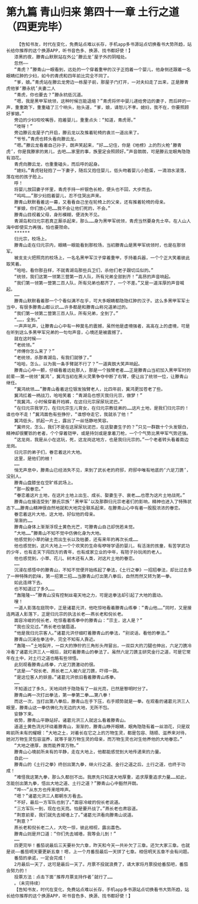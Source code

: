 # 第九篇 青山归来 第四十一章 土行之道（四更完毕）
        【告知书友，时代在变化，免费站点难以长存，手机app多书源站点切换看书大势所趋，站长给你推荐的这个换源APP，听书音色多、换源、找书都好使！】
       漆黑的夜，滕青山默默站在外公‘滕云龙’屋子外的阴暗处。
       忽然——
       “青虎？”滕青山一眼看到，远处的一个穿着重甲的汉子正抱着一个婴儿，他身侧还跟着一名眼睛红肿的少妇，如今的青虎和四年前比完全不同了。
       “爹，娘。”青虎站在滕云龙旁边一栋屋子前，那屋子门打开，一对夫妇走了出来，正是滕青虎他爹‘滕永杭’夫妻二人
       “青虎，你也要去？”滕永杭低沉道。
       “嗯，我是黑甲军统领，这种时候岂能退缩？”青虎将怀中婴儿递给旁边的妻子，而后砰的一声，重重跪下，重重磕了三个响头，抬头道，“爹，娘，请恕儿不孝。媳妇，我不在，你要照顾好爹娘。”
       旁边的少妇咬咬嘴唇，抱着婴儿，重重点头：“知道，青虎哥。”
       “吱呀！”
       旁边滕云龙屋子门开启，滕云龙以及推着轮椅的袁兰一道出来了。
       “爷爷。”青虎也转头看向滕云龙。
       “嗯。”滕云龙看着自己孙子，朗声笑起来，“好……记住，你是《地榜》上的烈火枪‘滕青虎’，你是我滕家的男儿，去吧……家里的事，族里定会照顾好。”声音朗朗，可是滕云龙眼角隐隐有泪花。
       青虎向滕云龙，也重重磕头，而后呼的起身。
       “媳妇。”青虎轻轻抱了一下妻子，随后又抱住婴儿，低头吻着婴儿小脸蛋，一滴泪水滚落，落在他的孩子脸上。
       呼！
       将婴儿放回妻子怀里，青虎手持一杆银色长枪，便头也不回，大步而去。
       “呜呜……”那少妇抱着婴儿，忍不住哭出声来。
       滕青山默默看着这一幕，又看看自己坐在轮椅上的父亲，还有推着轮椅的母亲。
       “爹娘，你们放心吧……我不会让他们死的，不会。”
       滕青山目视着父母，身形模糊，便消失不见。
       青湖岛和归元宗若真正厮杀起来，那么……身为黑甲军统领，青虎当然要身先士卒。在人山人海中即使实力再强，怕也要殒命。
       ******
       归元宗，校场上。
       滕青山走在归元宗内，眼睛一眼能看到那校场，当初滕青山是黑甲军统领时，也是在那领军。
       被支支火把照亮的校场上，一名名黑甲军汉子穿着重甲，手持着兵器，一个个正大笑着彼此取笑着。
       “哈哈，看你那丑样，不就青湖岛那些兵卫们，杀他们老子跟切瓜似的。”
       “统领，我们这第一领第三营第一百人队，所有兄弟全部到齐！”高昂的声音响起。
       “我们第一领第一营第二百人队，所有兄弟也都齐了，一个不差。”又是一道浑厚的声音喊起。
       ……
       滕青山默默看着那一个个看似满不在乎，可大多眼睛都隐隐红肿的汉子。这么多黑甲军军士当中，有很多滕青山都认识……许多都是和滕青山称兄道弟过的。
       “我们第一领第二营第三百人队，所有兄弟，全到了。”
       “……，全到。”
       一声声吼声，让滕青山心中有一种莫名的震撼，虽然他是虚境强者，高高在上的虚境，可是在听到这么多黑甲军兄弟的一句句声音，心境还是被震撼了。
       就在这时候——
       “老统领。”
       “师傅你怎么来了？”
       “老统领，杀那青湖岛，有我们就够了。”
       “哈哈，怎么，以为我一条手臂就不行了？”一道爽朗大笑声响起。
       滕青山心中一颤，仔细看着远处那人，那是一个独臂老者……正是滕青山当初加入黑甲军时的前辈——第一统领‘冀鸿’，冀鸿当初在黑火灵果争夺中断了右臂，便让出了统领一位，让滕青山继任。
       “冀鸿统领……”滕青山看着这位银发独臂老人，比四年前，冀鸿更加苍老了些。
       冀鸿扛着一柄战刀，哈哈笑着：“青湖岛也想灭我归元宗，做梦！”
       “我冀鸿，小时候穿着开裆裤，在这归元宗尿尿玩泥巴。”
       “在归元宗我学刀，在归元宗生儿育女，在归元宗教徒弟的……这片土地，是我们归元宗的！谁也夺不走！”冀鸿面色有些狰狞，“谁想夺走它，我就杀了他！”
       冀鸿低头，抓起一片土，露出了一丝恬静地笑容。
       “冀师兄，怎么，我们不是在这尿尿玩泥巴，在这娶妻生子的？”只见一群数十个头发银白，精神却很矍铄的老者，个个穿着铠甲，或是持剑或是拿着刀枪，一个个气势比黑甲军气势还强。
       “这龙岗，我是从小在这玩，死，这龙岗这地方，也是我归元宗的。”一个老者转头看着南边龙岗。
       归元宗的弟子们，眷恋着这片大地。
       这里，是他们的根！
       ……
       悄无声息中，滕青山已经消失不见，来到了武长老的府邸，府邸中唯有地底的‘六足刀篪’，没别人。
       滕青山盘膝坐在空旷练武场上。
       “那一股眷恋。”
       “眷恋着这片土地，在这片土地上出生、成长、娶妻生子、衰老……也愿为这片土地战死。”
       滕青山在接连受到‘滕氏宗族’‘黑甲军’以及那群归元宗老者们的影响，精神也进入了特殊状态下……滕青山精神很自然地就和大地完全联系起来，在滕青山心中有着一股股浓浓的眷恋。
       眷恋着这片大地，这大地，好似他的母亲。
       渐渐的……
       滕青山身体上渐渐浮现土黄色光芒，可滕青山自己却恍若未觉。
       “大地……”滕青山不知不觉中仿佛化身为大地。
       他感觉到小草的破土而出生长以及枯萎，还有来年的再次长成……
       他也感觉到，这片大地上一个个欢笑的生命有咿呀学语的婴儿，有活泼的孩童，有苦学武功的少年，也有走天下闯四方的青年，也有成家立业的中年，有陪子孙玩闹的老人。
       他也感觉到，小草、花儿、树木还有人类，对这片土地的眷恋。
       ……
       沉浸在感悟中的滕青山，不知不觉便开始练起了拳法，《土行之拳》一招招拳法，却比过去多了一种特殊的韵味，第一招第二招……当滕青山打出第八拳后，自然而然又转为第一拳。
       如此连绵下去。
       也不知道过了多久……
       “轰隆隆~~”滕青山没有控制丝毫天地之力，可是这拳法却引起了大地的震动。
       嗖！
       一道人影落在庭院中，正是诸葛元洪，他吃惊地看着滕青山练拳：“青山他……”同时，又是接连两道人影落下，正是归元宗的执法长老——燕长老和倪长老。
       面容冷峻的倪长老，吃惊看着练拳中的滕青山：“宗主，这人是？”
       “我也没见过。”燕长老也皱眉道。
       “他是我归元宗客人。”诸葛元洪仔细盯着滕青山的拳法，“别说话，看他的拳法。”
       滕青山沉浸在拳法中，完全不知有人靠近。
       “轰隆~~”土地裂开，一巨大的狰狞的三角形头颅冒出，一双巨大的刀腿也伸出，六足刀篪冷冷看了诸葛元洪三人一眼后，就盯着滕青山的拳法了。虽然六足刀篪主研究金行之道，可是它常年在土中，对土行之道也略有些领悟。
       此刻观看滕青山练拳，六足刀篪激动的很。
       “这是——”倪长老、燕长老二人被六足刀篪，吓得一跳。
       “是这位客人的妖兽。”诸葛元洪依旧看着滕青山练拳。
       ……
       不知道过了多久，天地间终于隐隐有了一丝光亮，已然是黎明时分了。
       滕青山再一次打出拳法，第一拳第二拳……第八拳！
       而这一次，当打出第八拳后，滕青山左手下压，右手顺势就是一拳。在观看的诸葛元洪三人眼里，滕青山这一拳仿佛化为无边的大地，无所不包。
       安静下来。
       收势，滕青山平静站好。诸葛元洪三人就这么看着滕青山。
       道道土黄色流光环绕着滕青山，渐渐的，滕青山睁开眼睛，眼角隐隐有着一丝泪花，只是双眸前所未有的耀眼：“大地之土，对着长在它之上的万物生灵，都是包容、随顺、滋养来对待，她对万物生灵包容滋养，就等于是万物生灵的母亲，而万物生灵也对生他养他的大地眷恋。”
       “大地之德厚，故而能养育万物。”
       滕青山心境前所未有的平静，走在大地上，他都能感觉到大地传递来的力量。
       自此——
       滕青山的《土行之拳》终创出第九拳，继火行之道、金行之道之后，土行之道，也终于功成！
       “难怪我这第九拳，那么久都创不出。我原先只知道大地厚重，追求厚重追求力量……如此，怎能创出第九拳，悟出大地之道、土行之道？”滕青山心中豁然开朗。
       “哗~~”从东方也传来喧哗声。
       “嗯？”诸葛元洪三人都朝东方看去。
       “不好，最后一方军队也到了。”面容冷峻的倪长老说道。
       “三方军队一到，现在也天亮。怕是要开战了。”燕长老也肃容道。
       “荆意前辈，我们就先去城墙上了。”诸葛元洪看向滕青山说道。
       “荆意？”
       燕长老和倪长老二人，大吃一惊，彼此相视，露出喜色。
       滕青山则是开口道：“你们先去城墙，我等会儿到！”
       ……
       四更完毕！番茄说最后三天要补欠六章，昨天和今天一共补欠了三章。还欠大家三章。也就是说——番茄明天要更新五章！嗯，上一个月番茄最后一天拼了七章。相信明天五章不会有问题。
       番茄的承诺，一定会完成！
       2月最后一天了，这可是最后一天了。月票不投就浪费了，请大家将月票投给番茄吧，番茄会努力的！
       投票方法：点击下面‘推荐月票支持作者’就行了……
       。（未完待续）
       【告知书友，时代在变化，免费站点难以长存，手机app多书源站点切换看书大势所趋，站长给你推荐的这个换源APP，听书音色多、换源、找书都好使！】